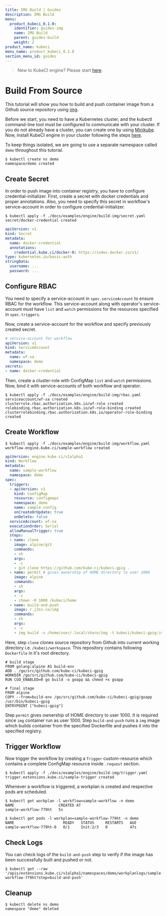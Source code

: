 ```yaml
---
title: IMG Build | Guides
description: IMG Build
menu:
  product_kubeci_0.1.0:
    identifier: guides-img
    name: IMG Build
    parent: guides-build
    weight: 2
product_name: kubeci
menu_name: product_kubeci_0.1.0
section_menu_id: guides
---
```


> New to KubeCI engine? Please start [here](/docs/concepts/README.md).

# Build From Source

This tutorial will show you how to build and push container image from a Github source repository using [img](https://github.com/genuinetools/img).

Before we start, you need to have a Kubernetes cluster, and the kubectl command-line tool must be configured to communicate with your cluster. If you do not already have a cluster, you can create one by using [Minikube](https://github.com/kubernetes/minikube). Now, install KubeCI engine in your cluster following the steps [here](/docs/setup/engine/install.md).

To keep things isolated, we are going to use a separate namespace called `demo` throughout this tutorial.

```console
$ kubectl create ns demo
namespace/demo created
```

## Create Secret

In order to push image into container registry, you have to configure credential-initializer. First, create a secret with docker credentials and proper annotations. Also, you need to specify this secret in workflow's service-account in order to configure credential-initializer.

```console
$ kubectl apply -f ./docs/examples/engine/build-img/secret.yaml 
secret/docker-credential created
```

```yaml
apiVersion: v1
kind: Secret
metadata:
  name: docker-credential
  annotations:
    credential.kube.ci/docker-0: https://index.docker.io/v1/
type: kubernetes.io/basic-auth
stringData:
  username: ...
  password: ...
```

## Configure RBAC

You need to specify a service-account in `spec.serviceAccount` to ensure RBAC for the workflow. This service-account along with operator's service-account must have `list` and `watch` permissions for the resources specified in `spec.triggers`.

Now, create a service-account for the workflow and specify previously created secret.

```yaml
# service-account for workflow
apiVersion: v1
kind: ServiceAccount
metadata:
  name: wf-sa
  namespace: demo
secrets:
- name: docker-credential
```

Then, create a cluster-role with ConfigMap `list` and `watch` permissions. Now, bind it with service-accounts of both workflow and operator.

```console
$ kubectl apply -f ./docs/examples/engine/build-img/rbac.yaml  
serviceaccount/wf-sa created
clusterrole.rbac.authorization.k8s.io/wf-role created
rolebinding.rbac.authorization.k8s.io/wf-role-binding created
clusterrolebinding.rbac.authorization.k8s.io/operator-role-binding created
```

## Create Workflow

```console
$ kubectl apply -f ./docs/examples/engine/build-img/workflow.yaml
workflow.engine.kube.ci/sample-workflow created
```

```yaml
apiVersion: engine.kube.ci/v1alpha1
kind: Workflow
metadata:
  name: sample-workflow
  namespace: demo
spec:
  triggers:
  - apiVersion: v1
    kind: ConfigMap
    resource: configmaps
    namespace: demo
    name: sample-config
    onCreateOrUpdate: true
    onDelete: false
  serviceAccount: wf-sa
  executionOrder: Serial
  allowManualTrigger: true
  steps:
  - name: clone
    image: alpine/git
    commands:
    - sh
    args:
    - -c
    - git clone https://github.com/kube-ci/kubeci-gpig .
  - name: permit # gives ownership of HOME directory to user 1000
    image: alpine
    commands:
    - sh
    args:
    - -c
    - chown -R 1000 /kubeci/home
  - name: build-and-push
    image: r.j3ss.co/img
    commands:
    - sh
    args:
    - -c
    - img build -s /home/user/.local/share/img -t kubeci/kubeci-gpig:img .; img push -s /home/user/.local/share/img kubeci/kubeci-gpig:img
```

Here, step `clone` clones source repository from Github into current working directory i.e. `/kubeci/workspace`. This repository contains following `Dockerfile` in it's root directory.

```
# build stage
FROM golang:alpine AS build-env
ADD . /go/src/github.com/kube-ci/kubeci-gpig
WORKDIR /go/src/github.com/kube-ci/kubeci-gpig
RUN CGO_ENABLED=0 go build -o goapp && chmod +x goapp

# final stage
FROM alpine
COPY --from=build-env /go/src/github.com/kube-ci/kubeci-gpig/goapp /usr/bin/kubeci-gpig
ENTRYPOINT ["kubeci-gpig"]
```

Step `permit` gives ownership of HOME directory to user 1000. It is required since `img` container run as user 1000. Step `build-and-push` runs a `img` image which builds container from the specified Dockerfile and pushes it into the specified registry.

## Trigger Workflow

Now trigger the workflow by creating a `Trigger` custom-resource which contains a complete ConfigMap resource inside `.request` section.

```console
$ kubectl apply -f ./docs/examples/engine/build-img/trigger.yaml 
trigger.extensions.kube.ci/sample-trigger created
```

Whenever a workflow is triggered, a workplan is created and respective pods are scheduled.

```console
$ kubectl get workplan -l workflow=sample-workflow -n demo
NAME                    CREATED AT
sample-workflow-779ht   5s
```

```console
$ kubectl get pods -l workplan=sample-workflow-779ht -n demo
NAME                      READY   STATUS     RESTARTS   AGE
sample-workflow-779ht-0   0/1     Init:2/3   0          47s
```

## Check Logs

You can check logs of the `build-and-push` step to verify if the image has been successfully built and pushed or not.

```console
$ kubectl get --raw '/apis/extensions.kube.ci/v1alpha1/namespaces/demo/workplanlogs/sample-workflow-779ht?step=build-and-push'
```

## Cleanup

```console
$ kubectl delete ns demo
namespace "demo" deleted
```
